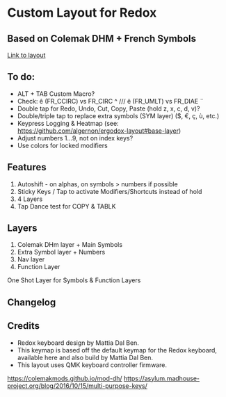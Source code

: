 # Custom Layout for Redox
## Based on Colemak DHM + French Symbols

[Link to layout](http://www.keyboard-layout-editor.com/#/gists/7d99ab5455cf27feaf28daeef1806582)

## To do:
- ALT + TAB Custom Macro?
- Check: ê (FR_CCIRC) vs FR_CIRC ^ /// ë (FR_UMLT) vs FR_DIAE ¨
- Double tap for Redo, Undo, Cut, Copy, Paste (hold z, x, c, d, v)?
- Double/triple tap to replace extra symbols (SYM layer) ($, €, ç, ù, etc.)
- Keypress Logging & Heatmap (see: https://github.com/algernon/ergodox-layout#base-layer)
- Adjust numbers 1...9, not on index keys?
- Use colors for locked modifiers


## Features
1. Autoshift - on alphas, on symbols > numbers if possible
2. Sticky Keys / Tap to activate Modifiers/Shortcuts instead of hold
3. 4 Layers
4. Tap Dance test for COPY & TABLK


## Layers
1. Colemak DHm layer + Main Symbols
2. Extra Symbol layer + Numbers
3. Nav layer
4. Function Layer

One Shot Layer for Symbols & Function Layers


## Changelog



## Credits 

- Redox keyboard design by Mattia Dal Ben.
- This keymap is based off the default keymap for the Redox keyboard, available here and also build by Mattia Dal Ben.
- This layout uses QMK keyboard controller firmware.

https://colemakmods.github.io/mod-dh/
https://asylum.madhouse-project.org/blog/2016/10/15/multi-purpose-keys/
